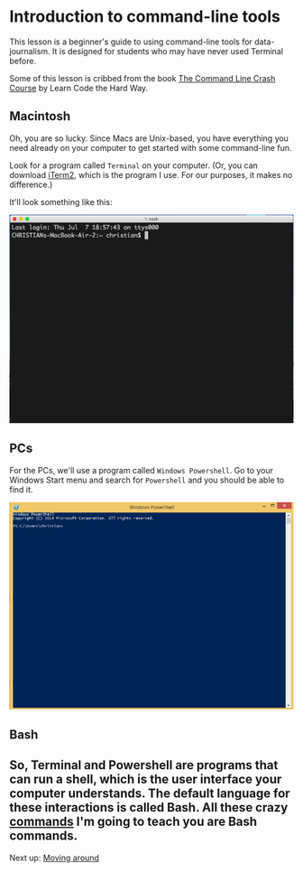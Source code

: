 Introduction to command-line tools
==================================

This lesson is a beginner's guide to using command-line tools for data-journalism. It is designed for students who may have never used Terminal before.

Some of this lesson is cribbed from the book [The Command Line Crash Course](http://cli.learncodethehardway.org/book/) by Learn Code the Hard Way.

## Macintosh

Oh, you are so lucky. Since Macs are Unix-based, you have everything you need already on your computer to get started with some command-line fun.

Look for a program called `Terminal` on your computer. (Or, you can download [iTerm2](https://www.iterm2.com/), which is the program I use. For our purposes, it makes no difference.)

It'll look something like this:

![iTerm2](images/iterm2-start.png)

## PCs

For the PCs, we'll use a program called `Windows Powershell`. Go to your Windows Start menu and search for `Powershell` and you should be able to find it.

![Powershell](images/powershell-start.png)

## Bash

So, Terminal and Powershell are programs that can run a **shell**, which is the user interface your computer understands. The default language for these interactions is called **Bash**. All these crazy [commands](Commands.md) I'm going to teach you are Bash commands.
---
Next up: [Moving around](MovingAround.md)
